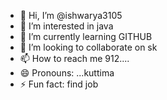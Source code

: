- 👋 Hi, I’m @ishwarya3105
- 👀 I’m interested in java
- 🌱 I’m currently learning GITHUB
- 💞️ I’m looking to collaborate on  sk
- 📫 How to reach me 912....
- 😄 Pronouns: ...kuttima
- ⚡ Fun fact: find job

<!---
ishwarya3105/ishwarya3105 is a ✨ special ✨ repository because its `README.md` (this file) appears on your GitHub profile.
You can click the Preview link to take a look at your changes.

i want to become a software engineer
